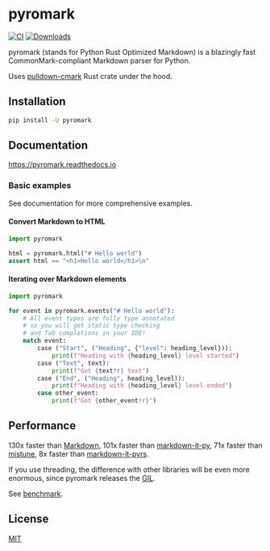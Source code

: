 # pyromark

[![CI](https://github.com/monosans/pyromark/actions/workflows/ci.yml/badge.svg)](https://github.com/monosans/pyromark/actions/workflows/ci.yml)
[![Downloads](https://static.pepy.tech/badge/pyromark)](https://pepy.tech/project/pyromark)

pyromark (stands for Python Rust Optimized Markdown) is a blazingly fast CommonMark-compliant Markdown parser for Python.

Uses [pulldown-cmark](https://github.com/raphlinus/pulldown-cmark) Rust crate under the hood.

## Installation

```bash
pip install -U pyromark
```

## Documentation

<https://pyromark.readthedocs.io>

### Basic examples

See documentation for more comprehensive examples.

#### Convert Markdown to HTML

```python
import pyromark

html = pyromark.html("# Hello world")
assert html == "<h1>Hello world</h1>\n"
```

#### Iterating over Markdown elements

```python
import pyromark

for event in pyromark.events("# Hello world"):
    # All event types are fully type annotated
    # so you will get static type checking
    # and Tab completions in your IDE!
    match event:
        case ("Start", ("Heading", {"level": heading_level})):
            print(f"Heading with {heading_level} level started")
        case ("Text", text):
            print(f"Got {text!r} text")
        case ("End", ("Heading", heading_level)):
            print(f"Heading with {heading_level} level ended")
        case other_event:
            print(f"Got {other_event!r}")
```

## Performance

130x faster than [Markdown](https://pypi.org/project/Markdown/),
101x faster than [markdown-it-py](https://pypi.org/project/markdown-it-py/),
71x faster than [mistune](https://pypi.org/project/mistune/),
8x faster than [markdown-it-pyrs](https://pypi.org/project/markdown-it-pyrs/).

If you use threading, the difference with other libraries will be even more enormous, since pyromark releases the [GIL](https://docs.python.org/3/glossary.html#term-global-interpreter-lock).

See [benchmark](https://pyromark.readthedocs.io/en/latest/performance/).

## License

[MIT](https://github.com/monosans/pyromark/blob/main/LICENSE)
